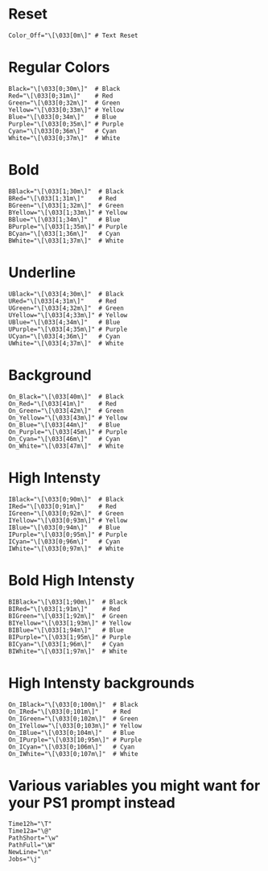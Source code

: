 # Reset

	Color_Off="\[\033[0m\]" # Text Reset

# Regular Colors

	Black="\[\033[0;30m\]"  # Black
	Red="\[\033[0;31m\]"    # Red
	Green="\[\033[0;32m\]"  # Green
	Yellow="\[\033[0;33m\]" # Yellow
	Blue="\[\033[0;34m\]"   # Blue
	Purple="\[\033[0;35m\]" # Purple
	Cyan="\[\033[0;36m\]"   # Cyan
	White="\[\033[0;37m\]"  # White

# Bold

	BBlack="\[\033[1;30m\]"  # Black
	BRed="\[\033[1;31m\]"    # Red
	BGreen="\[\033[1;32m\]"  # Green
	BYellow="\[\033[1;33m\]" # Yellow
	BBlue="\[\033[1;34m\]"   # Blue
	BPurple="\[\033[1;35m\]" # Purple
	BCyan="\[\033[1;36m\]"   # Cyan
	BWhite="\[\033[1;37m\]"  # White

# Underline

	UBlack="\[\033[4;30m\]"  # Black
	URed="\[\033[4;31m\]"    # Red
	UGreen="\[\033[4;32m\]"  # Green
	UYellow="\[\033[4;33m\]" # Yellow
	UBlue="\[\033[4;34m\]"   # Blue
	UPurple="\[\033[4;35m\]" # Purple
	UCyan="\[\033[4;36m\]"   # Cyan
	UWhite="\[\033[4;37m\]"  # White

# Background

	On_Black="\[\033[40m\]"  # Black
	On_Red="\[\033[41m\]"    # Red
	On_Green="\[\033[42m\]"  # Green
	On_Yellow="\[\033[43m\]" # Yellow
	On_Blue="\[\033[44m\]"   # Blue
	On_Purple="\[\033[45m\]" # Purple
	On_Cyan="\[\033[46m\]"   # Cyan
	On_White="\[\033[47m\]"  # White

# High Intensty

	IBlack="\[\033[0;90m\]"  # Black
	IRed="\[\033[0;91m\]"    # Red
	IGreen="\[\033[0;92m\]"  # Green
	IYellow="\[\033[0;93m\]" # Yellow
	IBlue="\[\033[0;94m\]"   # Blue
	IPurple="\[\033[0;95m\]" # Purple
	ICyan="\[\033[0;96m\]"   # Cyan
	IWhite="\[\033[0;97m\]"  # White

# Bold High Intensty

	BIBlack="\[\033[1;90m\]"  # Black
	BIRed="\[\033[1;91m\]"    # Red
	BIGreen="\[\033[1;92m\]"  # Green
	BIYellow="\[\033[1;93m\]" # Yellow
	BIBlue="\[\033[1;94m\]"   # Blue
	BIPurple="\[\033[1;95m\]" # Purple
	BICyan="\[\033[1;96m\]"   # Cyan
	BIWhite="\[\033[1;97m\]"  # White

# High Intensty backgrounds

	On_IBlack="\[\033[0;100m\]"  # Black
	On_IRed="\[\033[0;101m\]"    # Red
	On_IGreen="\[\033[0;102m\]"  # Green
	On_IYellow="\[\033[0;103m\]" # Yellow
	On_IBlue="\[\033[0;104m\]"   # Blue
	On_IPurple="\[\033[10;95m\]" # Purple
	On_ICyan="\[\033[0;106m\]"   # Cyan
	On_IWhite="\[\033[0;107m\]"  # White

# Various variables you might want for your PS1 prompt instead

	Time12h="\T"
	Time12a="\@"
	PathShort="\w"
	PathFull="\W"
	NewLine="\n"
	Jobs="\j"
